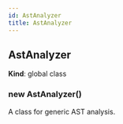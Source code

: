 ```yaml
---
id: AstAnalyzer
title: AstAnalyzer
---
```


<a name="AstAnalyzer"></a>

## AstAnalyzer

**Kind**: global class  
<a name="new_AstAnalyzer_new"></a>

### new AstAnalyzer()

A class for generic AST analysis.
